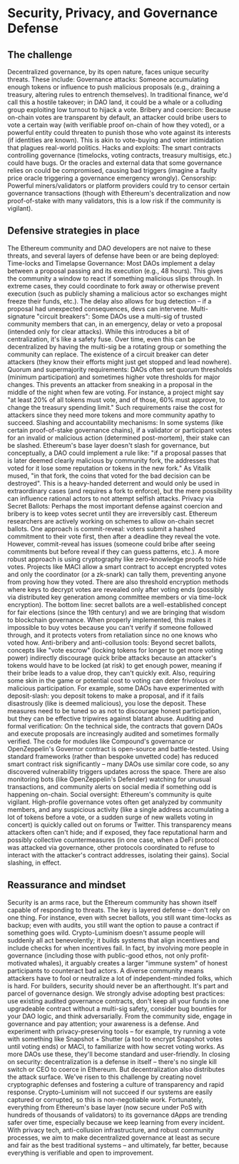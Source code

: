 # Security, Privacy, and Governance Defense

## The challenge
Decentralized governance, by its open nature, faces unique security threats. These include:
Governance attacks: Someone accumulating enough tokens or influence to push malicious proposals (e.g., draining a treasury, altering rules to entrench themselves). In traditional finance, we'd call this a hostile takeover; in DAO land, it could be a whale or a colluding group exploiting low turnout to hijack a vote.
Bribery and coercion: Because on-chain votes are transparent by default, an attacker could bribe users to vote a certain way (with verifiable proof on-chain of how they voted), or a powerful entity could threaten to punish those who vote against its interests (if identities are known). This is akin to vote-buying and voter intimidation that plagues real-world politics.
Hacks and exploits: The smart contracts controlling governance (timelocks, voting contracts, treasury multisigs, etc.) could have bugs. Or the oracles and external data that some governance relies on could be compromised, causing bad triggers (imagine a faulty price oracle triggering a governance emergency wrongly).
Censorship: Powerful miners/validators or platform providers could try to censor certain governance transactions (though with Ethereum's decentralization and now proof-of-stake with many validators, this is a low risk if the community is vigilant).

## Defensive strategies in place
The Ethereum community and DAO developers are not naive to these threats, and several layers of defense have been or are being deployed:
Time-locks and Timelapse Governance: Most DAOs implement a delay between a proposal passing and its execution (e.g., 48 hours). This gives the community a window to react if something malicious slips through. In extreme cases, they could coordinate to fork away or otherwise prevent execution (such as publicly shaming a malicious actor so exchanges might freeze their funds, etc.). The delay also allows for bug detection – if a proposal had unexpected consequences, devs can intervene.
Multi-signature "circuit breakers": Some DAOs use a multi-sig of trusted community members that can, in an emergency, delay or veto a proposal (intended only for clear attacks). While this introduces a bit of centralization, it's like a safety fuse. Over time, even this can be decentralized by having the multi-sig be a rotating group or something the community can replace. The existence of a circuit breaker can deter attackers (they know their efforts might just get stopped and lead nowhere).
Quorum and supermajority requirements: DAOs often set quorum thresholds (minimum participation) and sometimes higher vote thresholds for major changes. This prevents an attacker from sneaking in a proposal in the middle of the night when few are voting. For instance, a project might say "at least 20% of all tokens must vote, and of those, 60% must approve, to change the treasury spending limit." Such requirements raise the cost for attackers since they need more tokens and more community apathy to succeed.
Slashing and accountability mechanisms: In some systems (like certain proof-of-stake governance chains), if a validator or participant votes for an invalid or malicious action (determined post-mortem), their stake can be slashed. Ethereum's base layer doesn't slash for governance, but conceptually, a DAO could implement a rule like: "if a proposal passes that is later deemed clearly malicious by community fork, the addresses that voted for it lose some reputation or tokens in the new fork." As Vitalik mused, "in that fork, the coins that voted for the bad decision can be destroyed". This is a heavy-handed deterrent and would only be used in extraordinary cases (and requires a fork to enforce), but the mere possibility can influence rational actors to not attempt selfish attacks.
Privacy via Secret Ballots: Perhaps the most important defense against coercion and bribery is to keep votes secret until they are irreversibly cast. Ethereum researchers are actively working on schemes to allow on-chain secret ballots. One approach is commit-reveal: voters submit a hashed commitment to their vote first, then after a deadline they reveal the vote. However, commit-reveal has issues (someone could bribe after seeing commitments but before reveal if they can guess patterns, etc.). A more robust approach is using cryptography like zero-knowledge proofs to hide votes. Projects like MACI allow a smart contract to accept encrypted votes and only the coordinator (or a zk-snark) can tally them, preventing anyone from proving how they voted. There are also threshold encryption methods where keys to decrypt votes are revealed only after voting ends (possibly via distributed key generation among committee members or via time-lock encryption). The bottom line: secret ballots are a well-established concept for fair elections (since the 19th century) and we are bringing that wisdom to blockchain governance. When properly implemented, this makes it impossible to buy votes because you can't verify if someone followed through, and it protects voters from retaliation since no one knows who voted how.
Anti-bribery and anti-collusion tools: Beyond secret ballots, concepts like "vote escrow" (locking tokens for longer to get more voting power) indirectly discourage quick bribe attacks because an attacker's tokens would have to be locked (at risk) to get enough power, meaning if their bribe leads to a value drop, they can't quickly exit. Also, requiring some skin in the game or potential cost to voting can deter frivolous or malicious participation. For example, some DAOs have experimented with deposit-slash: you deposit tokens to make a proposal, and if it fails disastrously (like is deemed malicious), you lose the deposit. These measures need to be tuned so as not to discourage honest participation, but they can be effective tripwires against blatant abuse.
Auditing and formal verification: On the technical side, the contracts that govern DAOs and execute proposals are increasingly audited and sometimes formally verified. The code for modules like Compound's governance or OpenZeppelin's Governor contract is open-source and battle-tested. Using standard frameworks (rather than bespoke unvetted code) has reduced smart contract risk significantly – many DAOs use similar core code, so any discovered vulnerability triggers updates across the space. There are also monitoring bots (like OpenZeppelin's Defender) watching for unusual transactions, and community alerts on social media if something odd is happening on-chain.
Social oversight: Ethereum's community is quite vigilant. High-profile governance votes often get analyzed by community members, and any suspicious activity (like a single address accumulating a lot of tokens before a vote, or a sudden surge of new wallets voting in concert) is quickly called out on forums or Twitter. This transparency means attackers often can't hide; and if exposed, they face reputational harm and possibly collective countermeasures (in one case, when a DeFi protocol was attacked via governance, other protocols coordinated to refuse to interact with the attacker's contract addresses, isolating their gains). Social slashing, in effect.

## Reassurance and mindset
Security is an arms race, but the Ethereum community has shown itself capable of responding to threats. The key is layered defense – don't rely on one thing. For instance, even with secret ballots, you still want time-locks as backup; even with audits, you still want the option to pause a contract if something goes wild. Crypto-Luminism doesn't assume people will suddenly all act benevolently; it builds systems that align incentives and include checks for when incentives fail. In fact, by involving more people in governance (including those with public-good ethos, not only profit-motivated whales), it arguably creates a larger "immune system" of honest participants to counteract bad actors. A diverse community means attackers have to fool or neutralize a lot of independent-minded folks, which is hard. For builders, security should never be an afterthought. It's part and parcel of governance design. We strongly advise adopting best practices: use existing audited governance contracts, don't keep all your funds in one upgradeable contract without a multi-sig safety, consider bug bounties for your DAO logic, and think adversarially. From the community side, engage in governance and pay attention; your awareness is a defense. And experiment with privacy-preserving tools – for example, try running a vote with something like Snapshot + Shutter (a tool to encrypt Snapshot votes until voting ends) or MACI, to familiarize with how secret voting works. As more DAOs use these, they'll become standard and user-friendly. In closing on security: decentralization is a defense in itself – there's no single kill switch or CEO to coerce in Ethereum. But decentralization also distributes the attack surface. We've risen to this challenge by creating novel cryptographic defenses and fostering a culture of transparency and rapid response. Crypto-Luminism will not succeed if our systems are easily captured or corrupted, so this is non-negotiable work. Fortunately, everything from Ethereum's base layer (now secure under PoS with hundreds of thousands of validators) to its governance dApps are trending safer over time, especially because we keep learning from every incident. With privacy tech, anti-collusion infrastructure, and robust community processes, we aim to make decentralized governance at least as secure and fair as the best traditional systems – and ultimately, far better, because everything is verifiable and open to improvement. 